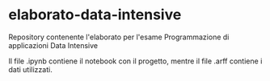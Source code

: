 # elaborato-data-intensive
Repository contenente l'elaborato per l'esame Programmazione di applicazioni Data Intensive

Il file .ipynb contiene il notebook con il progetto, mentre il file .arff contiene i dati utilizzati.
